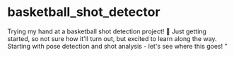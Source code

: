 # basketball_shot_detector
Trying my hand at a basketball shot detection project! 🏀 Just getting started, so not sure how it'll turn out, but excited to learn along the way. Starting with pose detection and shot analysis - let's see where this goes! "
